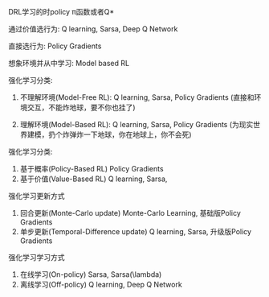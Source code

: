 DRL学习的时policy π函数或者Q*

通过价值选行为: Q learning, Sarsa, Deep Q Network

直接选行为: Policy Gradients

想象环境并从中学习: Model based RL



强化学习分类: 

1. 不理解环境(Model-Free RL): Q learning, Sarsa, Policy Gradients (直接和环境交互，不能炸地球，要不你也挂了)

2. 理解环境(Model-Based RL): Q learning, Sarsa, Policy Gradients (为现实世界建模，扔个炸弹炸一下地球，你在地球上，你不会死)

强化学习分类:

1. 基于概率(Policy-Based RL)  Policy Gradients
2. 基于价值(Value-Based RL)  Q learning, Sarsa,

强化学习更新方式

1. 回合更新(Monte-Carlo update) Monte-Carlo Learning, 基础版Policy Gradients
2. 单步更新(Temporal-Difference update)  Q learning, Sarsa, 升级版Policy Gradients

强化学习学习方式

1. 在线学习(On-policy) Sarsa, Sarsa(\lambda)
2. 离线学习(Off-policy) Q learning, Deep Q Network